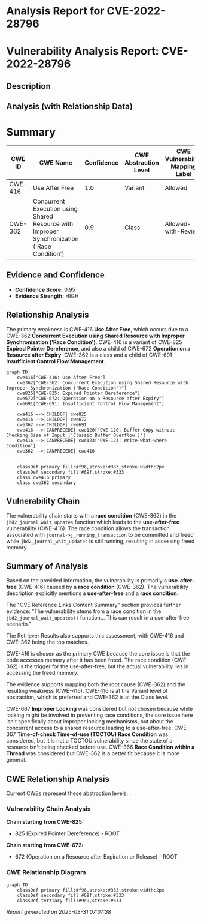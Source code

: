# Analysis Report for CVE-2022-28796

# Vulnerability Analysis Report: CVE-2022-28796

## Description



## Analysis (with Relationship Data)

# Summary
| CWE ID | CWE Name | Confidence | CWE Abstraction Level | CWE Vulnerability Mapping Label | CWE-Vulnerability Mapping Notes |
|---|---|---|---|---|---|
| CWE-416 | Use After Free | 1.0 | Variant | Allowed | Primary CWE |
| CWE-362 | Concurrent Execution using Shared Resource with Improper Synchronization ('Race Condition') | 0.9 | Class | Allowed-with-Review | Secondary CWE |

## Evidence and Confidence

*   **Confidence Score:** 0.95
*   **Evidence Strength:** HIGH

## Relationship Analysis
The primary weakness is CWE-416 **Use After Free**, which occurs due to a CWE-362 **Concurrent Execution using Shared Resource with Improper Synchronization ('Race Condition')**. CWE-416 is a variant of CWE-825 **Expired Pointer Dereference**, and also a child of CWE-672 **Operation on a Resource after Expiry**. CWE-362 is a class and a child of CWE-691 **Insufficient Control Flow Management**.

```mermaid
graph TD
    cwe416["CWE-416: Use After Free"]
    cwe362["CWE-362: Concurrent Execution using Shared Resource with Improper Synchronization ('Race Condition')"]
    cwe825["CWE-825: Expired Pointer Dereference"]
    cwe672["CWE-672: Operation on a Resource after Expiry"]
    cwe691["CWE-691: Insufficient Control Flow Management"]
    
    cwe416 -->|CHILDOF| cwe825
    cwe416 -->|CHILDOF| cwe672
    cwe362 -->|CHILDOF| cwe691
    cwe416 -->|CANPRECEDE| cwe120["CWE-120: Buffer Copy without Checking Size of Input ('Classic Buffer Overflow')"]
    cwe416 -->|CANPRECEDE| cwe123["CWE-123: Write-what-where Condition"]
    cwe362 -->|CANPRECEDE| cwe416
    

    classDef primary fill:#f96,stroke:#333,stroke-width:2px
    classDef secondary fill:#69f,stroke:#333
    class cwe416 primary
    class cwe362 secondary
```

## Vulnerability Chain
The vulnerability chain starts with a **race condition** (CWE-362) in the `jbd2_journal_wait_updates` function which leads to the **use-after-free** vulnerability (CWE-416). The race condition allows the transaction associated with `journal->j_running_transaction` to be committed and freed while `jbd2_journal_wait_updates` is still running, resulting in accessing freed memory.

## Summary of Analysis
Based on the provided information, the vulnerability is primarily a **use-after-free** (CWE-416) caused by a **race condition** (CWE-362). The vulnerability description explicitly mentions a **use-after-free** and a **race condition**.

The "CVE Reference Links Content Summary" section provides further evidence: "The vulnerability stems from a race condition in the `jbd2_journal_wait_updates()` function... This can result in a use-after-free scenario."

The Retriever Results also supports this assessment, with CWE-416 and CWE-362 being the top matches.

CWE-416 is chosen as the primary CWE because the core issue is that the code accesses memory after it has been freed. The race condition (CWE-362) is the trigger for the use-after-free, but the actual vulnerability lies in accessing the freed memory.

The evidence supports mapping both the root cause (CWE-362) and the resulting weakness (CWE-416). CWE-416 is at the Variant level of abstraction, which is preferred and CWE-362 is at the Class level.

CWE-667 **Improper Locking** was considered but not chosen because while locking might be involved in preventing race conditions, the core issue here isn't specifically about improper locking mechanisms, but about the concurrent access to a shared resource leading to a use-after-free. CWE-367 **Time-of-check Time-of-use (TOCTOU) Race Condition** was considered, but it is not a TOCTOU vulnerability since the state of a resource isn't being checked before use.
CWE-366 **Race Condition within a Thread** was considered but CWE-362 is a better fit because it is more general.


## CWE Relationship Analysis

Current CWEs represent these abstraction levels: .


### Vulnerability Chain Analysis

**Chain starting from CWE-825:**
- 825 (Expired Pointer Dereference) - ROOT


**Chain starting from CWE-672:**
- 672 (Operation on a Resource after Expiration or Release) - ROOT



### CWE Relationship Diagram

```mermaid
graph TD
    classDef primary fill:#f96,stroke:#333,stroke-width:2px
    classDef secondary fill:#69f,stroke:#333
    classDef tertiary fill:#9e9,stroke:#333
```



*Report generated on 2025-03-31 07:07:38*
